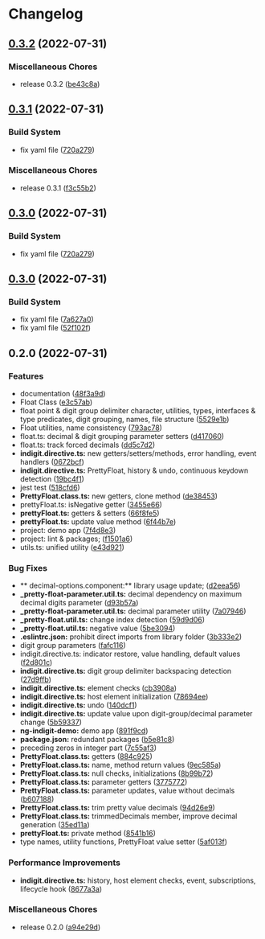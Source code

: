 # Changelog

## [0.3.2](https://github.com/vahidm90/ng-indigit/compare/v0.3.1...v0.3.2) (2022-07-31)


### Miscellaneous Chores

* release 0.3.2 ([be43c8a](https://github.com/vahidm90/ng-indigit/commit/be43c8a924cc75a56a2c304e9d61b04bffb543ce))

## [0.3.1](https://github.com/vahidm90/ng-indigit/compare/v0.3.0...v0.3.1) (2022-07-31)


### Build System

* fix yaml file ([720a279](https://github.com/vahidm90/ng-indigit/commit/720a279c6f4f93ae5b1bb37b2c95656193eb8b27))


### Miscellaneous Chores

* release 0.3.1 ([f3c55b2](https://github.com/vahidm90/ng-indigit/commit/f3c55b2ddee1619fe30ebfaaa3ce351132f0e9bb))

## [0.3.0](https://github.com/vahidm90/ng-indigit/compare/v0.3.0...v0.3.0) (2022-07-31)


### Build System

* fix yaml file ([720a279](https://github.com/vahidm90/ng-indigit/commit/720a279c6f4f93ae5b1bb37b2c95656193eb8b27))

## [0.3.0](https://github.com/vahidm90/ng-indigit/compare/v0.2.0...v0.3.0) (2022-07-31)


### Build System

* fix yaml file ([7a627a0](https://github.com/vahidm90/ng-indigit/commit/7a627a0edbddd5bd68e31c072fa44cc0e4307270))
* fix yaml file ([52f102f](https://github.com/vahidm90/ng-indigit/commit/52f102f7649c482806ad604adc34b9f768ac55e4))

## 0.2.0 (2022-07-31)


### Features

* documentation ([48f3a9d](https://github.com/vahidm90/ng-indigit/commit/48f3a9dd5c46e515992f2f3d96239b576b96e9dc))
* Float Class ([e3c57ab](https://github.com/vahidm90/ng-indigit/commit/e3c57ab70eda31e3c098347db46d0280d51558d2))
* float point & digit group delimiter character, utilities, types, interfaces & type predicates, digit grouping, names, file structure ([5529e1b](https://github.com/vahidm90/ng-indigit/commit/5529e1b0b8cdb89cc86ec95bcf0cc3a4bde2e8f0))
* Float utilities, name consistency ([793ac78](https://github.com/vahidm90/ng-indigit/commit/793ac78513de0ebe8dfe3bdd5c241b17c2ef43ca))
* float.ts: decimal & digit grouping parameter setters ([d417060](https://github.com/vahidm90/ng-indigit/commit/d417060193e67a31b10d2c291f94c805136efe14))
* float.ts: track forced decimals ([dd5c7d2](https://github.com/vahidm90/ng-indigit/commit/dd5c7d28897a659ffeffc93404edf5f54e6f6a06))
* **indigit.directive.ts:** new getters/setters/methods, error handling, event handlers ([0672bcf](https://github.com/vahidm90/ng-indigit/commit/0672bcff44688ea2abbcf399d939cb4914cdd92d))
* **indigit.directive.ts:** PrettyFloat, history & undo, continuous keydown detection ([19bc4f1](https://github.com/vahidm90/ng-indigit/commit/19bc4f1d28c2da216e7592a6bfc2b6f103d7fd52))
* jest test ([518cfd6](https://github.com/vahidm90/ng-indigit/commit/518cfd64a006f3994f0e72ba4ec96986d123da23))
* **PrettyFloat.class.ts:** new getters, clone method ([de38453](https://github.com/vahidm90/ng-indigit/commit/de384536312d41f702a1a2f39805e600ee53df2e))
* prettyFloat.ts: isNegative getter ([3455e66](https://github.com/vahidm90/ng-indigit/commit/3455e66b63213d8aee6f7420548ae754f38cf815))
* **prettyFloat.ts:** getters & setters ([66f8fe5](https://github.com/vahidm90/ng-indigit/commit/66f8fe54ea44f226acfbd1acc2e2368fc8b2fe52))
* **prettyFloat.ts:** update value method ([6f44b7e](https://github.com/vahidm90/ng-indigit/commit/6f44b7e879583e575b75cf19d7006567d1ae9dda))
* project: demo app ([7f4d8e3](https://github.com/vahidm90/ng-indigit/commit/7f4d8e30eba7bcd12bc560b73803efd2ff4f8de3))
* project: lint & packages; ([f1501a6](https://github.com/vahidm90/ng-indigit/commit/f1501a62259b1ed4963057cf404d50853d22f028))
* utils.ts: unified utility ([e43d921](https://github.com/vahidm90/ng-indigit/commit/e43d921de53bae2d39a717e3d098d11b61b4f0a0))


### Bug Fixes

* ** decimal-options.component:** library usage update; ([d2eea56](https://github.com/vahidm90/ng-indigit/commit/d2eea5617e311384b7385eacb237574999c6cc3c))
* **_pretty-float-parameter.util.ts:** decimal dependency on maximum decimal digits parameter ([d93b57a](https://github.com/vahidm90/ng-indigit/commit/d93b57af1189df2b89de566b670972f092c1ba43))
* **_pretty-float-parameter.util.ts:** decimal parameter utility ([7a07946](https://github.com/vahidm90/ng-indigit/commit/7a07946c8e244d2259be3533a0cf82cb03333553))
* **_pretty-float.util.ts:** change index detection ([59d9d06](https://github.com/vahidm90/ng-indigit/commit/59d9d06756f13520fb024d23fde6db8107f263d9))
* **_pretty-float.util.ts:** negative value ([5be3094](https://github.com/vahidm90/ng-indigit/commit/5be309404deb570bde675c1b0a78d0816326b8c9))
* **.eslintrc.json:** prohibit direct imports from library folder ([3b333e2](https://github.com/vahidm90/ng-indigit/commit/3b333e2cc4a12f11d640934f0d3f49fa8c58987c))
* digit group parameters ([fafc116](https://github.com/vahidm90/ng-indigit/commit/fafc11664568d8b0e203fb0902920b8faddca7f9))
* indigit.directive.ts: indicator restore, value handling, default values ([f2d801c](https://github.com/vahidm90/ng-indigit/commit/f2d801cfaa4a9dcf3d5ba6f1c85a36cdb1cfcf30))
* **indigit.directive.ts:** digit group delimiter backspacing detection ([27d9ffb](https://github.com/vahidm90/ng-indigit/commit/27d9ffb86435d026d6b866284aa93fe2d7870ad9))
* **indigit.directive.ts:** element checks ([cb3908a](https://github.com/vahidm90/ng-indigit/commit/cb3908abdff2bc317596eca9b9104fcd85f51eb5))
* **indigit.directive.ts:** host element initialization ([78694ee](https://github.com/vahidm90/ng-indigit/commit/78694eee513856066e7a2dc5c07f608243d7b1f2))
* **indigit.directive.ts:** undo ([140dcf1](https://github.com/vahidm90/ng-indigit/commit/140dcf10c581d4f900b2f40a2affc51c9cc172e6))
* **indigit.directive.ts:** update value upon digit-group/decimal parameter change ([5b59337](https://github.com/vahidm90/ng-indigit/commit/5b59337a2ecc294a99a764ccf526e0df1350f94d))
* **ng-indigit-demo:** demo app ([891f9cd](https://github.com/vahidm90/ng-indigit/commit/891f9cdc10c3d52b06f76121f523679dd8a9a0f4))
* **package.json:** redundant packages ([b5e81c8](https://github.com/vahidm90/ng-indigit/commit/b5e81c83914a18aab58f4da0c5a1e33c8df45b51))
* preceding zeros in integer part ([7c55af3](https://github.com/vahidm90/ng-indigit/commit/7c55af372d92bce4275a39dae25853b449006d80))
* **PrettyFloat.class.ts:** getters ([884c925](https://github.com/vahidm90/ng-indigit/commit/884c92566088114528567a6c2500be6591bdd7eb))
* **PrettyFloat.class.ts:** name, method return values ([9ec585a](https://github.com/vahidm90/ng-indigit/commit/9ec585a1c9e77eb687a2f0e3cb1d5aa0cc082a9c))
* **PrettyFloat.class.ts:** null checks, initializations ([8b99b72](https://github.com/vahidm90/ng-indigit/commit/8b99b7299953388c915fe1df7eb8016536def077))
* **PrettyFloat.class.ts:** parameter getters ([3775772](https://github.com/vahidm90/ng-indigit/commit/377577292fa953253b56ffbb20b3b7036196c35c))
* **PrettyFloat.class.ts:** parameter updates, value without decimals ([b607188](https://github.com/vahidm90/ng-indigit/commit/b60718894b4c8797f15d5e8f46a32f39bb26d0f5))
* **PrettyFloat.class.ts:** trim pretty value decimals ([94d26e9](https://github.com/vahidm90/ng-indigit/commit/94d26e9833fdd243157b673a0d76d1ebd0760119))
* **PrettyFloat.class.ts:** trimmedDecimals member, improve decimal generation ([35ed11a](https://github.com/vahidm90/ng-indigit/commit/35ed11acf09e660bb5d9dda8e462b17564c99125))
* **prettyFloat.ts:** private method ([8541b16](https://github.com/vahidm90/ng-indigit/commit/8541b16d4e3000c4e80d06a468f9bfb51ff4dd93))
* type names, utility functions, PrettyFloat value setter ([5af013f](https://github.com/vahidm90/ng-indigit/commit/5af013f2def9c3362fb62646ba5d0899c78be90c))


### Performance Improvements

* **indigit.directive.ts:** history, host element checks, event, subscriptions, lifecycle hook ([8677a3a](https://github.com/vahidm90/ng-indigit/commit/8677a3a694d14ce0e43908c282c4ecb8a8d6484a))


### Miscellaneous Chores

* release 0.2.0 ([a94e29d](https://github.com/vahidm90/ng-indigit/commit/a94e29d7838308dbb7ad8d8d2501fe836851ce31))
